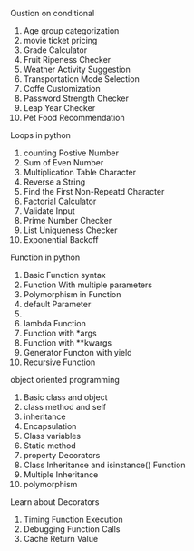 Qustion on conditional

1. Age group categorization
2. movie ticket pricing
3. Grade Calculator
4. Fruit Ripeness Checker 
5. Weather Activity Suggestion
6. Transportation Mode Selection
7. Coffe Customization
8. Password Strength Checker 
9. Leap Year Checker 
10. Pet Food Recommendation


Loops in python

1. counting Postive Number
2. Sum of Even Number
3. Multiplication Table Character
4. Reverse a String
5. Find the First Non-Repeatd Character
6. Factorial Calculator 
7. Validate Input
8. Prime Number Checker 
9. List Uniqueness Checker
10. Exponential Backoff



Function in python

1. Basic Function syntax
2. Function With multiple parameters
3. Polymorphism in Function
4. default Parameter 
5. 
6. lambda Function
7. Function with *args
8. Function with **kwargs
9. Generator Functon with yield
10. Recursive Function  


object oriented programming

1. Basic class and object
2. class method and self 
3. inheritance 
4. Encapsulation
5. Class variables 
6. Static method 
7. property Decorators
8. Class Inheritance and isinstance() Function
9. Multiple Inheritance 
10. polymorphism


Learn about Decorators 

1. Timing Function Execution 
2. Debugging Function Calls
3. Cache Return Value
